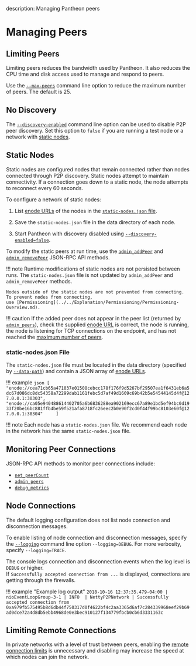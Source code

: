description: Managing Pantheon peers 
<!--- END of page meta data -->

# Managing Peers 
 
## Limiting Peers

Limiting peers reduces the bandwidth used by Pantheon. It also reduces the CPU time and disk access 
used to manage and respond to peers.  
 
Use the [`--max-peers`](../../Reference/Pantheon-CLI/Pantheon-CLI-Syntax.md#max-peers) command line option to reduce 
the maximum number of peers. The default is 25.

## No Discovery

The [`--discovery-enabled`](../../Reference/Pantheon-CLI/Pantheon-CLI-Syntax.md#discovery-enabled) command line option 
can be used to disable P2P peer discovery.
Set this option to `false` if you are running a test node or a network with [static nodes](#static-nodes).

## Static Nodes

Static nodes are configured nodes that remain connected rather than nodes connected through P2P discovery. 
Static nodes attempt to maintain connectivity. If a connection goes down to a static node, 
the node attempts to reconnect every 60 seconds.

To configure a network of static nodes: 

1. List [enode URLs](../../Explanation/Node-Keys.md#enode-url) of the nodes in the [`static-nodes.json` file](#static-nodesjson-file).

1. Save the `static-nodes.json` file in the data directory of each node. 

1. Start Pantheon with discovery disabled using [`--discovery-enabled=false`](../../Reference/Pantheon-CLI/Pantheon-CLI-Syntax.md#discovery-enabled).   

To modify the static peers at run time, use the [`admin_addPeer`](../../Reference/Pantheon-API-Methods.md#admin_addpeer) 
and [`admin_removePeer`](../../Reference/Pantheon-API-Methods.md#admin_removepeer) JSON-RPC API methods. 

!!! note
    Runtime modifications of static nodes are not persisted between runs. The `static-nodes.json` file
    is not updated by `admin_addPeer` and `admin_removePeer` methods. 
    
    Nodes outside of the static nodes are not prevented from connecting.  To prevent nodes from connecting,
    use [Permissioning](../../Explanation/Permissioning/Permissioning-Overview.md). 
    
!!! caution 
    If the added peer does not appear in the peer list (returned by [`admin_peers`](../../Reference/Pantheon-API-Methods.md#admin_peers)),
    check the supplied [enode URL](../../Explanation/Node-Keys.md#enode-url) is correct, the node is running, the node is listening for 
    TCP connections on the endpoint, and has not reached the [maximum number of peers](#limiting-peers).
    
### static-nodes.json File

The `static-nodes.json` file must be located in the data directory (specified by [`--data-path`](../../Reference/Pantheon-CLI/Pantheon-CLI-Syntax.md#data-path))
and contain a JSON array of [enode URLs](../../Explanation/Node-Keys.md#enode-url).

!!! example 
    ```json
    [
    "enode://cea71cb65a471037e01508cebcc178f176f9d5267bf29507ea1f6431eb6a5dc67d086dc8dc54358a72299dab1161febc5d7af49d1609c69b42b5e54544145d4f@127.0.0.1:30303",
    "enode://ca05e940488614402705a6b6836288ea902169ecc67a89e1bd5ef94bc0d1933f20be16bc881ffb4be59f521afa8718fc26eec2b0e90f2cd0f44f99bc8103e60f@127.0.0.1:30304"    
    ]
    ``` 

!!! note
    Each node has a `static-nodes.json` file. We recommend each node in the network has the same `static-nodes.json` file. 

## Monitoring Peer Connections

JSON-RPC API methods to monitor peer connections include: 

* [`net_peerCount`](../../Reference/Pantheon-API-Methods.md#net_peercount)
* [`admin_peers`](../../Reference/Pantheon-API-Methods.md#admin_peers)
* [`debug_metrics`](../../Reference/Pantheon-API-Methods.md#debug_metrics)

## Node Connections

The default logging configuration does not list node connection and disconnection messages.  

To enable listing of node connection and disconnection messages, specify the 
[`--logging`](../../Reference/Pantheon-CLI/Pantheon-CLI-Syntax.md#logging) command line option `--logging=DEBUG`.
For more verbosity, specify `--logging=TRACE`.  

The console logs connection and disconnection events when the log level is `DEBUG` or higher.  
If `Successfully accepted connection from ...` is displayed, connections are getting through the firewalls. 

!!! example "Example log output"
    `2018-10-16 12:37:35.479-04:00 | nioEventLoopGroup-3-1 | INFO  | NettyP2PNetwork | Successfully accepted connection from 0xa979fb575495b8d6db44f750317d0f4622bf4c2aa3365d6af7c284339968eef29b69ad0dce72a4d8db5ebb4968de0e3bec910127f134779fbcb0cb6d3331163c`

## Limiting Remote Connections 

In private networks with a level of trust between peers, enabling the [remote connection limits](../../Reference/Pantheon-CLI/Pantheon-CLI-Syntax.md#remote-connections-limit-enabled)
is unnecessary and disabling may increase the speed at which nodes can join the network.

